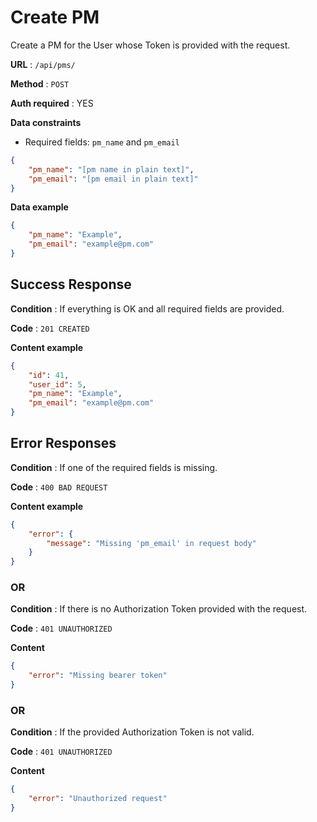 # Create PM

Create a PM for the User whose Token is provided with the request.

**URL** : `/api/pms/`

**Method** : `POST`

**Auth required** : YES

**Data constraints**

* Required fields: `pm_name` and `pm_email`

```json
{
    "pm_name": "[pm name in plain text]",
    "pm_email": "[pm email in plain text]"
}
```

**Data example**

```json
{
    "pm_name": "Example",
    "pm_email": "example@pm.com"
}
```

## Success Response

**Condition** : If everything is OK and all required fields are provided.

**Code** : `201 CREATED`

**Content example**

```json
{
    "id": 41,
    "user_id": 5,
    "pm_name": "Example",
    "pm_email": "example@pm.com"
}
```

## Error Responses

**Condition** : If one of the required fields is missing.

**Code** : `400 BAD REQUEST`

**Content example**

```json
{
    "error": {
        "message": "Missing 'pm_email' in request body"
    }
}
```

### OR

**Condition** : If there is no Authorization Token provided with the request.

**Code** : `401 UNAUTHORIZED`

**Content**

```json
{
    "error": "Missing bearer token"
}
```
### OR

**Condition** : If the provided Authorization Token is not valid.

**Code** : `401 UNAUTHORIZED`

**Content**

```json
{
    "error": "Unauthorized request"
}
```

